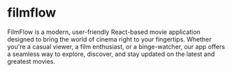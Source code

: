 # filmflow
FilmFlow is a modern, user-friendly React-based movie application designed to bring the world of cinema right to your fingertips. Whether you're a casual viewer, a film enthusiast, or a binge-watcher, our app offers a seamless way to explore, discover, and stay updated on the latest and greatest movies.
